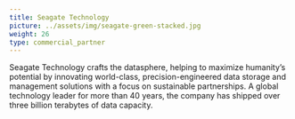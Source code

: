 ```yaml
---
title: Seagate Technology
picture: ../assets/img/seagate-green-stacked.jpg
weight: 26
type: commercial_partner
---
```


Seagate Technology crafts the datasphere, helping to maximize humanity’s potential by innovating world-class, precision-engineered data storage and management solutions with a focus on sustainable partnerships. A global technology leader for more than 40 years, the company has shipped over three billion terabytes of data capacity.